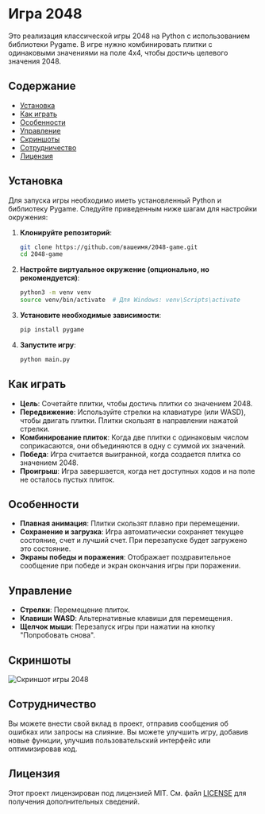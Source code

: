# Игра 2048

Это реализация классической игры 2048 на Python с использованием библиотеки Pygame. В игре нужно комбинировать плитки с одинаковыми значениями на поле 4x4, чтобы достичь целевого значения 2048.

## Содержание
- [Установка](#установка)
- [Как играть](#как-играть)
- [Особенности](#особенности)
- [Управление](#управление)
- [Скриншоты](#скриншоты)
- [Сотрудничество](#сотрудничество)
- [Лицензия](#лицензия)

## Установка

Для запуска игры необходимо иметь установленный Python и библиотеку Pygame. Следуйте приведенным ниже шагам для настройки окружения:

1. **Клонируйте репозиторий**:
    ```bash
    git clone https://github.com/вашеимя/2048-game.git
    cd 2048-game
    ```

2. **Настройте виртуальное окружение (опционально, но рекомендуется)**:
    ```bash
    python3 -m venv venv
    source venv/bin/activate  # Для Windows: venv\Scripts\activate
    ```

3. **Установите необходимые зависимости**:
    ```bash
    pip install pygame
    ```

4. **Запустите игру**:
    ```bash
    python main.py
    ```

## Как играть

- **Цель**: Сочетайте плитки, чтобы достичь плитки со значением 2048.
- **Передвижение**: Используйте стрелки на клавиатуре (или WASD), чтобы двигать плитки. Плитки скользят в направлении нажатой стрелки.
- **Комбинирование плиток**: Когда две плитки с одинаковым числом соприкасаются, они объединяются в одну с суммой их значений.
- **Победа**: Игра считается выигранной, когда создается плитка со значением 2048.
- **Проигрыш**: Игра завершается, когда нет доступных ходов и на поле не осталось пустых плиток.

## Особенности

- **Плавная анимация**: Плитки скользят плавно при перемещении.
- **Сохранение и загрузка**: Игра автоматически сохраняет текущее состояние, счет и лучший счет. При перезапуске будет загружено это состояние.
- **Экраны победы и поражения**: Отображает поздравительное сообщение при победе и экран окончания игры при поражении.

## Управление

- **Стрелки**: Перемещение плиток.
- **Клавиши WASD**: Альтернативные клавиши для перемещения.
- **Щелчок мыши**: Перезапуск игры при нажатии на кнопку "Попробовать снова".

## Скриншоты

![Скриншот игры 2048](gallery/screenshot.png)

## Сотрудничество

Вы можете внести свой вклад в проект, отправив сообщения об ошибках или запросы на слияние. Вы можете улучшить игру, добавив новые функции, улучшив пользовательский интерфейс или оптимизировав код.

## Лицензия

Этот проект лицензирован под лицензией MIT. См. файл [LICENSE](LICENSE) для получения дополнительных сведений.
